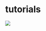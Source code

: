 # tutorials

<img src="https://render.githubusercontent.com/render/math?math=\Large e^{i \pi} = -1">
